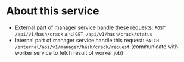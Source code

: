 # About this service

- External part of manager service handle these requests: `POST /api/v1/hash/crack` and `GET /api/v1/hash/crack/status`
- Internal part of manager service handle this request: `PATCH /internal/api/v1/manager/hash/crack/request` (communicate with worker service to fetch result of worker job)

